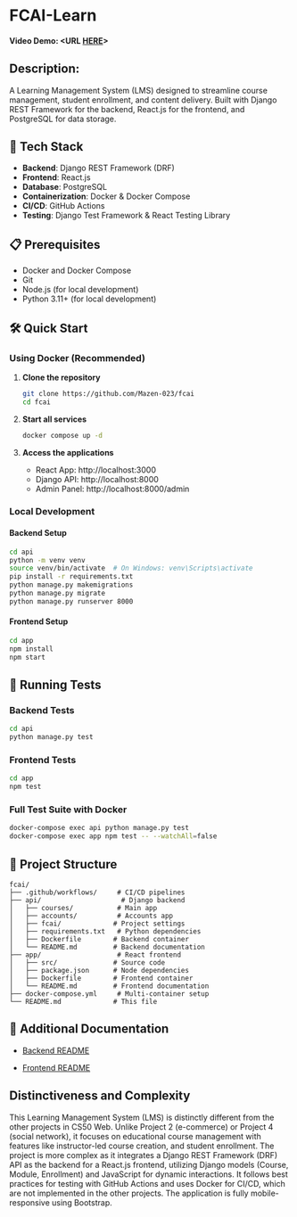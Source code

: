# FCAI-Learn

#### Video Demo:  <URL [HERE](https://youtu.be/rglHQ6Z48qY)>

## Description:

A Learning Management System (LMS) designed to streamline course management, student enrollment, and content delivery. Built with Django REST Framework for the backend, React.js for the frontend, and PostgreSQL for data storage.

## 🚀 Tech Stack

- **Backend**: Django REST Framework (DRF)
- **Frontend**: React.js
- **Database**: PostgreSQL
- **Containerization**: Docker & Docker Compose
- **CI/CD**: GitHub Actions
- **Testing**: Django Test Framework & React Testing Library

## 📋 Prerequisites

- Docker and Docker Compose
- Git
- Node.js (for local development)
- Python 3.11+ (for local development)

## 🛠️ Quick Start

### Using Docker (Recommended)

1. **Clone the repository**
   ```bash
   git clone https://github.com/Mazen-023/fcai
   cd fcai
   ```

2. **Start all services**
   ```bash
   docker compose up -d
   ```

3. **Access the applications**
   - React App: http://localhost:3000
   - Django API: http://localhost:8000
   - Admin Panel: http://localhost:8000/admin

### Local Development

#### Backend Setup
```bash
cd api
python -m venv venv
source venv/bin/activate  # On Windows: venv\Scripts\activate
pip install -r requirements.txt
python manage.py makemigrations
python manage.py migrate
python manage.py runserver 8000
```

#### Frontend Setup
```bash
cd app
npm install
npm start
```

## 🧪 Running Tests

### Backend Tests
```bash
cd api
python manage.py test
```

### Frontend Tests
```bash
cd app
npm test
```

### Full Test Suite with Docker
```bash
docker-compose exec api python manage.py test
docker-compose exec app npm test -- --watchAll=false
```


## 📁 Project Structure

```
fcai/
├── .github/workflows/     # CI/CD pipelines
├── api/                    # Django backend
│   ├── courses/           # Main app
│   ├── accounts/          # Accounts app
│   ├── fcai/             # Project settings
│   ├── requirements.txt   # Python dependencies
│   ├── Dockerfile        # Backend container
│   └── README.md         # Backend documentation
├── app/                   # React frontend
│   ├── src/              # Source code
│   ├── package.json      # Node dependencies
│   ├── Dockerfile        # Frontend container
│   └── README.md         # Frontend documentation
├── docker-compose.yml     # Multi-container setup
└── README.md             # This file
```
## 📄 Additional Documentation

- [Backend README](api/README.md)

- [Frontend README](app/README.md)

## Distinctiveness and Complexity

This Learning Management System (LMS) is distinctly different from the other projects in CS50 Web. Unlike Project 2 (e-commerce) or Project 4 (social network), it focuses on educational course management with features like instructor-led course creation, and student enrollment. The project is more complex as it integrates a Django REST Framework (DRF) API as the backend for a React.js frontend, utilizing Django models (Course, Module, Enrollment) and JavaScript for dynamic interactions. It follows best practices for testing with GitHub Actions and uses Docker for CI/CD, which are not implemented in the other projects. The application is fully mobile-responsive using Bootstrap.
